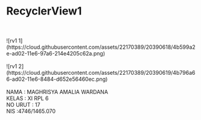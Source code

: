 # RecyclerView1
<br>
<br>
![rv1 1](https://cloud.githubusercontent.com/assets/22170389/20390618/4b599a2e-ad02-11e6-97a6-214e4205c62a.png)
<br>
<br>
![rv1 2](https://cloud.githubusercontent.com/assets/22170389/20390619/4b796a66-ad02-11e6-8484-d652e56460ec.png)
<br>
<br>
NAMA : MAGHRISYA AMALIA WARDANA
<br>
KELAS : XI RPL 6
<br>
NO URUT : 17
<br>
NIS :4746/1465.070
<br>

